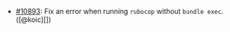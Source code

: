 * [#10893](https://github.com/rubocop/rubocop/issues/10893): Fix an error when running `rubocop` without `bundle exec`. ([@koic][])
